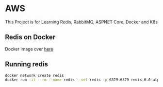 # AWS
This Project is for Learning Redis, RabbitMQ, ASPNET Core, Docker and K8s

## Redis on Docker

Docker image over [here](https://hub.docker.com/_/redis)

## Running redis
```sh
docker network create redis
docker run -it --rm --name redis --net redis -p 6379:6379 redis:6.0-alpine
```
